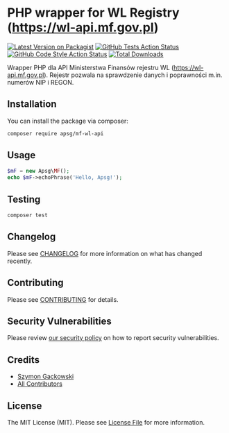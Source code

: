 # PHP wrapper for WL Registry (https://wl-api.mf.gov.pl)

[![Latest Version on Packagist](https://img.shields.io/packagist/v/apsg/mf-wl-api.svg?style=flat-square)](https://packagist.org/packages/apsg/mf-wl-api)
[![GitHub Tests Action Status](https://img.shields.io/github/workflow/status/apsg/mf-wl-api/run-tests?label=tests)](https://github.com/apsg/mf-wl-api/actions?query=workflow%3Arun-tests+branch%3Amain)
[![GitHub Code Style Action Status](https://img.shields.io/github/workflow/status/apsg/mf-wl-api/Check%20&%20fix%20styling?label=code%20style)](https://github.com/apsg/mf-wl-api/actions?query=workflow%3A"Check+%26+fix+styling"+branch%3Amain)
[![Total Downloads](https://img.shields.io/packagist/dt/apsg/mf-wl-api.svg?style=flat-square)](https://packagist.org/packages/apsg/mf-wl-api)

Wrapper PHP dla API Ministerstwa Finansów rejestru WL (https://wl-api.mf.gov.pl). Rejestr pozwala na sprawdzenie danych
i poprawności m.in. numerów NIP i REGON.

## Installation

You can install the package via composer:

```bash
composer require apsg/mf-wl-api
```

## Usage

```php
$mF = new Apsg\MF();
echo $mF->echoPhrase('Hello, Apsg!');
```

## Testing

```bash
composer test
```

## Changelog

Please see [CHANGELOG](CHANGELOG.md) for more information on what has changed recently.

## Contributing

Please see [CONTRIBUTING](.github/CONTRIBUTING.md) for details.

## Security Vulnerabilities

Please review [our security policy](../../security/policy) on how to report security vulnerabilities.

## Credits

- [Szymon Gackowski](https://github.com/apsg)
- [All Contributors](../../contributors)

## License

The MIT License (MIT). Please see [License File](LICENSE.md) for more information.
